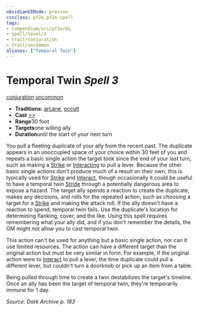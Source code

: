 ```yaml
---
obsidianUIMode: preview
cssclass: pf2e,pf2e-spell
tags:
- compendium/src/pf2e/da
- spell/level/3
- trait/conjuration
- trait/uncommon
aliases: ["Temporal Twin"]
---
```

# Temporal Twin *Spell 3*   
[conjuration](/rules/traits/conjuration.md)  [uncommon](/rules/traits/uncommon.md)  

- **Traditions**: [arcane](/rules/traits/arcane.md), [occult](/rules/traits/occult.md)
- **Cast** [>>](/rules/core-rulebook/chapter-9-playing-the-game.md#Actions "Two-Action") 
- **Range**30 foot
- **Targets**one willing ally
- **Duration**until the start of your next turn

You pull a fleeting duplicate of your ally from the recent past. The duplicate appears in an unoccupied space of your choice within 30 feet of you and repeats a basic single action the target took since the end of your last turn, such as making a [Strike](/rules/actions/strike.md) or [Interacting](/rules/actions/interact.md) to pull a lever. Because the other basic single actions don't produce much of a result on their own, this is typically used for [Strike](/rules/actions/strike.md) and [Interact](/rules/actions/interact.md), though occasionally it could be useful to have a temporal twin [Stride](/rules/actions/stride.md) through a potentially dangerous area to expose a hazard. The target ally spends a reaction to create the duplicate, makes any decisions, and rolls for the repeated action, such as choosing a target for a [Strike](/rules/actions/strike.md) and making the attack roll. If the ally doesn't have a reaction to spend, temporal twin fails. Use the duplicate's location for determining flanking, cover, and the like. Using this spell requires remembering what your ally did, and if you don't remember the details, the GM might not allow you to cast temporal twin.

This action can't be used for anything but a basic single action, nor can it use limited resources. The action can have a different target than the original action but must be very similar in form. For example, if the original action were to [Interact](/rules/actions/interact.md) to pull a lever, the time duplicate could pull a different lever, but couldn't turn a doorknob or pick up an item from a table.

Being pulled through time to create a twin destabilizes the target's timeline. Once an ally has been the target of temporal twin, they're temporarily immune for 1 day.

*Source: Dark Archive p. 183*